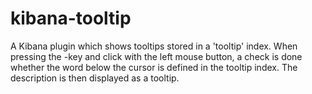 # kibana-tooltip

A Kibana plugin which shows tooltips stored in a 'tooltip' index. 
When pressing the <ALT>-key and click with the left mouse button, a check is done whether the word below the cursor is defined in the tooltip index. 
The description is then displayed as a tooltip.
